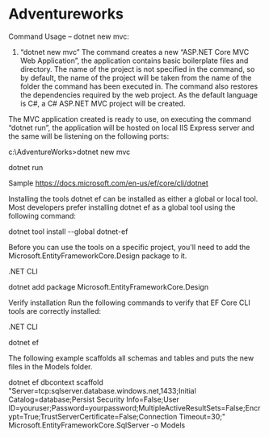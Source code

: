 # Adventureworks
Command Usage – dotnet new mvc:
1. “dotnet new mvc”
The command creates a new “ASP.NET Core MVC Web Application”, the application contains basic boilerplate files and directory. The name of the project is not specified in the command, so by default, the name of the project will be taken from the name of the folder the command has been executed in. The command also restores the dependencies required by the web project. As the default language is C#, a C# ASP.NET MVC project will be created.

The MVC application created is ready to use, on executing the command “dotnet run”, the application will be hosted on local IIS Express server and the same will be listening on the following ports:

c:\AdventureWorks>dotnet new mvc

dotnet run

Sample https://docs.microsoft.com/en-us/ef/core/cli/dotnet

Installing the tools
dotnet ef can be installed as either a global or local tool. Most developers prefer installing dotnet ef as a global tool using the following command:

dotnet tool install --global dotnet-ef

Before you can use the tools on a specific project, you'll need to add the Microsoft.EntityFrameworkCore.Design package to it.

.NET CLI


dotnet add package Microsoft.EntityFrameworkCore.Design

Verify installation
Run the following commands to verify that EF Core CLI tools are correctly installed:

.NET CLI


dotnet ef

The following example scaffolds all schemas and tables and puts the new files in the Models folder.

dotnet ef dbcontext scaffold "Server=tcp:sqlserver.database.windows.net,1433;Initial Catalog=database;Persist Security Info=False;User ID=youruser;Password=yourpassword;MultipleActiveResultSets=False;Encrypt=True;TrustServerCertificate=False;Connection Timeout=30;" Microsoft.EntityFrameworkCore.SqlServer -o Models
